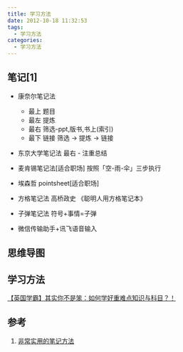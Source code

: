 ```yaml
---
title: 学习方法
date: 2012-10-18 11:32:53
tags: 
  - 学习方法
categories: 
  - 学习方法
---
```


<p></p>
<!-- more -->


## 笔记[1]
+ 康奈尔笔记法
   - 最上 题目
   - 最左 提炼
   - 最右 筛选-ppt,版书,书上(索引)
   - 最下 链接
  筛选 -> 提炼 -> 链接 
   
+ 东京大学笔记法
  最右 - 注重总结

+ 麦肯锡笔记法[适合职场] 
  按照「空-雨-伞」三步执行

+ 埃森哲 pointsheet[适合职场]  

+ 方格笔记法
  高桥政史 《聪明人用方格笔记本》

+ 子弹笔记法
  符号+事情=子弹  

+ 微信传输助手+讯飞语音输入

## 思维导图

## 学习方法
[【英国学霸】其实你不是笨：如何学好重难点知识与科目？！](https://www.bilibili.com/read/cv19167283)


## 参考
1. [非常实用的笔记方法](https://zhuanlan.zhihu.com/p/498568360)